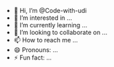 - 👋 Hi, I’m @Code-with-udi
- 👀 I’m interested in ...
- 🌱 I’m currently learning ...
- 💞️ I’m looking to collaborate on ...
- 📫 How to reach me ...
- 😄 Pronouns: ...
- ⚡ Fun fact: ...

<!---
Code-with-udi/Code-with-udi is a ✨ special ✨ repository because its `README.md` (this file) appears on your GitHub profile.
You can click the Preview link to take a look at your changes.
--->
